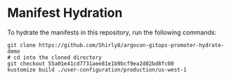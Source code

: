 # Manifest Hydration

To hydrate the manifests in this repository, run the following commands:

```shell
git clone https://github.com/Shirly8/argocon-gitops-promoter-hydrate-demo
# cd into the cloned directory
git checkout 55a01e41cd7731aee81e1b9bcf9ea2d02bd8fc00
kustomize build ./user-configuration/production/us-west-1
```
